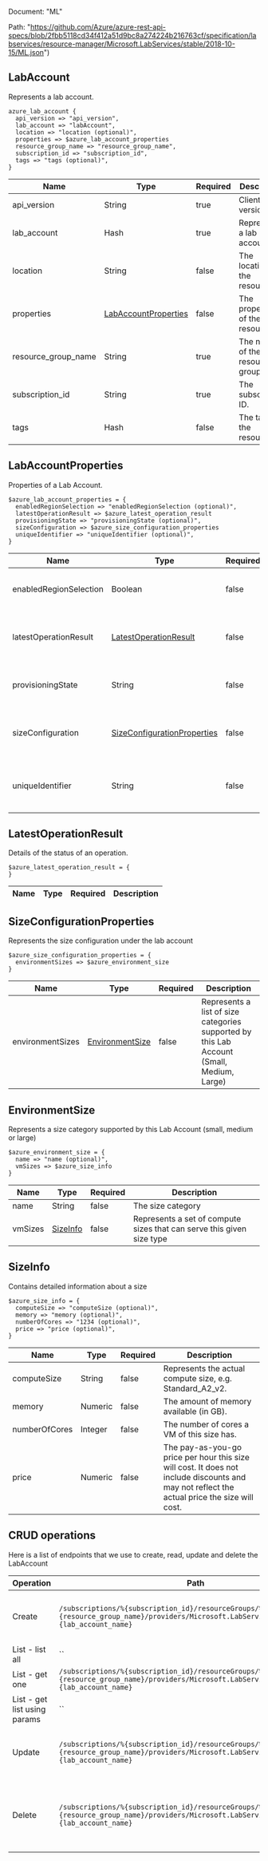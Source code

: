 Document: "ML"


Path: "https://github.com/Azure/azure-rest-api-specs/blob/2fbb5118cd34f412a51d9bc8a274224b216763cf/specification/labservices/resource-manager/Microsoft.LabServices/stable/2018-10-15/ML.json")

## LabAccount

Represents a lab account.

```puppet
azure_lab_account {
  api_version => "api_version",
  lab_account => "labAccount",
  location => "location (optional)",
  properties => $azure_lab_account_properties
  resource_group_name => "resource_group_name",
  subscription_id => "subscription_id",
  tags => "tags (optional)",
}
```

| Name        | Type           | Required       | Description       |
| ------------- | ------------- | ------------- | ------------- |
|api_version | String | true | Client API version. |
|lab_account | Hash | true | Represents a lab account. |
|location | String | false | The location of the resource. |
|properties | [LabAccountProperties](#labaccountproperties) | false | The properties of the resource. |
|resource_group_name | String | true | The name of the resource group. |
|subscription_id | String | true | The subscription ID. |
|tags | Hash | false | The tags of the resource. |
        
## LabAccountProperties

Properties of a Lab Account.

```puppet
$azure_lab_account_properties = {
  enabledRegionSelection => "enabledRegionSelection (optional)",
  latestOperationResult => $azure_latest_operation_result
  provisioningState => "provisioningState (optional)",
  sizeConfiguration => $azure_size_configuration_properties
  uniqueIdentifier => "uniqueIdentifier (optional)",
}
```

| Name        | Type           | Required       | Description       |
| ------------- | ------------- | ------------- | ------------- |
|enabledRegionSelection | Boolean | false | Represents if region selection is enabled |
|latestOperationResult | [LatestOperationResult](#latestoperationresult) | false | The details of the latest operation. ex: status, error |
|provisioningState | String | false | The provisioning status of the resource. |
|sizeConfiguration | [SizeConfigurationProperties](#sizeconfigurationproperties) | false | Represents the size configuration under the lab account |
|uniqueIdentifier | String | false | The unique immutable identifier of a resource (Guid). |
        
## LatestOperationResult

Details of the status of an operation.

```puppet
$azure_latest_operation_result = {
}
```

| Name        | Type           | Required       | Description       |
| ------------- | ------------- | ------------- | ------------- |
        
## SizeConfigurationProperties

Represents the size configuration under the lab account

```puppet
$azure_size_configuration_properties = {
  environmentSizes => $azure_environment_size
}
```

| Name        | Type           | Required       | Description       |
| ------------- | ------------- | ------------- | ------------- |
|environmentSizes | [EnvironmentSize](#environmentsize) | false | Represents a list of size categories supported by this Lab Account (Small, Medium, Large) |
        
## EnvironmentSize

Represents a size category supported by this Lab Account (small, medium or large)

```puppet
$azure_environment_size = {
  name => "name (optional)",
  vmSizes => $azure_size_info
}
```

| Name        | Type           | Required       | Description       |
| ------------- | ------------- | ------------- | ------------- |
|name | String | false | The size category |
|vmSizes | [SizeInfo](#sizeinfo) | false | Represents a set of compute sizes that can serve this given size type |
        
## SizeInfo

Contains detailed information about a size

```puppet
$azure_size_info = {
  computeSize => "computeSize (optional)",
  memory => "memory (optional)",
  numberOfCores => "1234 (optional)",
  price => "price (optional)",
}
```

| Name        | Type           | Required       | Description       |
| ------------- | ------------- | ------------- | ------------- |
|computeSize | String | false | Represents the actual compute size, e.g. Standard_A2_v2. |
|memory | Numeric | false | The amount of memory available (in GB). |
|numberOfCores | Integer | false | The number of cores a VM of this size has. |
|price | Numeric | false | The pay-as-you-go price per hour this size will cost. It does not include discounts and may not reflect the actual price the size will cost. |



## CRUD operations

Here is a list of endpoints that we use to create, read, update and delete the LabAccount

| Operation | Path | Verb | Description | OperationID |
| ------------- | ------------- | ------------- | ------------- | ------------- |
|Create|`/subscriptions/%{subscription_id}/resourceGroups/%{resource_group_name}/providers/Microsoft.LabServices/labaccounts/%{lab_account_name}`|Put|Create or replace an existing Lab Account.|LabAccounts_CreateOrUpdate|
|List - list all|``||||
|List - get one|`/subscriptions/%{subscription_id}/resourceGroups/%{resource_group_name}/providers/Microsoft.LabServices/labaccounts/%{lab_account_name}`|Get|Get lab account|LabAccounts_Get|
|List - get list using params|``||||
|Update|`/subscriptions/%{subscription_id}/resourceGroups/%{resource_group_name}/providers/Microsoft.LabServices/labaccounts/%{lab_account_name}`|Put|Create or replace an existing Lab Account.|LabAccounts_CreateOrUpdate|
|Delete|`/subscriptions/%{subscription_id}/resourceGroups/%{resource_group_name}/providers/Microsoft.LabServices/labaccounts/%{lab_account_name}`|Delete|Delete lab account. This operation can take a while to complete|LabAccounts_Delete|
